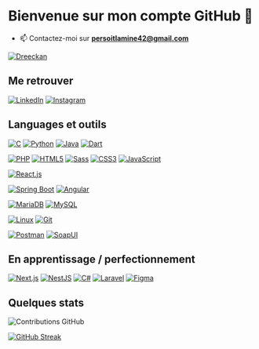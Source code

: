 # Bienvenue sur mon compte GitHub 👋

- 📫 Contactez-moi sur **persoitlamine42@gmail.com**

[![Dreeckan](https://github-profile-trophy.vercel.app/?username=lamine-f&theme=onedark&rank=SECRET,SSS,SS,S,AAA,AA,A&no-bg=true&no-frame=true&margin-w=16)](https://github.com/ryo-ma/github-profile-trophy)

## Me retrouver

[![LinkedIn](https://img.shields.io/badge/-LinkedIn-000?&logo=LinkedIn&logoColor=0A66C2)](https://www.linkedin.com/in/mouhamed-lamine-faye-54b419273/)
[![Instagram](https://img.shields.io/badge/-Instagram-000?&logo=Instagram&logoColor=E4405F)](https://www.instagram.com/mouhamed.lamine.faye/)

## Languages et outils


[![C](https://img.shields.io/badge/-C-000?&logo=C&logoColor=A8B9CC)](https://en.wikipedia.org/wiki/C_(programming_language))
[![Python](https://img.shields.io/badge/-Python-000?&logo=Python&logoColor=3776AB)](https://www.python.org/)
[![Java](https://img.shields.io/badge/-Java-000?&logo=Java&logoColor=007396)](https://www.java.com/)
[![Dart](https://img.shields.io/badge/-Dart-000?&logo=Dart&logoColor=0175C2)](https://dart.dev/)


[![PHP](https://img.shields.io/badge/-PHP-000?&logo=PHP&logoColor=777BB4)](https://www.php.net)
[![HTML5](https://img.shields.io/badge/-HTML5-000?&logo=HTML5&logoColor=E34F26)](https://www.w3.org/html/)
[![Sass](https://img.shields.io/badge/-Sass-000?&logo=Sass&logoColor=CC6699)](https://sass-lang.com)
[![CSS3](https://img.shields.io/badge/-CSS3-000?&logo=CSS3&logoColor=1572B6)](https://developer.mozilla.org/fr/docs/Web/CSS)
[![JavaScript](https://img.shields.io/badge/-JavaScript-000?&logo=JavaScript&logoColor=F7DF1E)](https://developer.mozilla.org/en-US/docs/Web/JavaScript)


[![React.js](https://img.shields.io/badge/-React.js-000?&logo=React&logoColor=61DAFB)](https://reactjs.org/)


[![Spring Boot](https://img.shields.io/badge/-Spring%20Boot-000?&logo=Spring%20Boot&logoColor=6DB33F)](https://spring.io/projects/spring-boot)
[![Angular](https://img.shields.io/badge/-Angular-000?&logo=Angular&logoColor=DD0031)](https://angular.io/)


[![MariaDB](https://img.shields.io/badge/-MariaDB-000?&logo=MariaDB&logoColor=003545)](https://mariadb.org/)
[![MySQL](https://img.shields.io/badge/-MySQL-000?&logo=MySQL&logoColor=4479A1)](https://www.mysql.com/)


[![Linux](https://img.shields.io/badge/-Linux-000?&logo=Linux&logoColor=FCC624)](https://www.linux.org/)
[![Git](https://img.shields.io/badge/-Git-000?&logo=Git&logoColor=F05032)](https://git-scm.com/)


[![Postman](https://img.shields.io/badge/-Postman-000?&logo=Postman&logoColor=FF6C37)](https://www.postman.com/)
[![SoapUI](https://img.shields.io/badge/-SoapUI-000?&logo=SoapUI&logoColor=6DB33F)](https://www.soapui.org/)


## En apprentissage / perfectionnement

[![Next.js](https://img.shields.io/badge/-Next.js-000?&logo=Next.js&logoColor=FFF)](https://nextjs.org/)
[![NestJS](https://img.shields.io/badge/-NestJS-000?&logo=NestJS&logoColor=E0234E)](https://nestjs.com/)
[![C#](https://img.shields.io/badge/-C%23-000?&logo=CSharp&logoColor=239120)](https://docs.microsoft.com/en-us/dotnet/csharp/)
[![Laravel](https://img.shields.io/badge/-Laravel-000?&logo=Laravel&logoColor=FF2D20)](https://laravel.com/)
[![Figma](https://img.shields.io/badge/-Figma-000?&logo=Figma&logoColor=F24E1E)](https://www.figma.com/)


## Quelques stats

![Contributions GitHub](https://github-readme-stats.vercel.app/api?username=lamine-f&custom_title=Contributions%20GitHub&show_icons=true&locale=fr&count_private=true&hide=stars,issues&bg_color=0d1117&hide_border=true&icon_color=52BFEA&text_color=FFF&title_color=52BFEA)

 [![GitHub Streak](https://github-readme-streak-stats.herokuapp.com?user=lamine-f&hide_border=true&locale=fr&background=0d1117&ring=52BFEA&stroke=52BFEA&fire=52BFEA&sideNums=FFFFFF&currStreakLabel=FFFFFF&sideLabels=FFFFFF&dates=FFFFFF&currStreakNum=FFFFFF)](https://git.io/streak-stats) 
